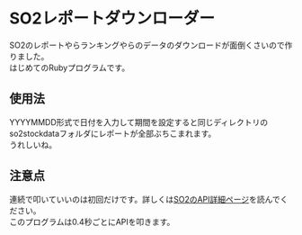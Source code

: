 # SO2レポートダウンローダー

SO2のレポートやらランキングやらのデータのダウンロードが面倒くさいので作りました。  
はじめてのRubyプログラムです。

## 使用法

YYYYMMDD形式で日付を入力して期間を設定すると同じディレクトリのso2stockdataフォルダにレポートが全部ぶちこまれます。  
うれしいね。

## 注意点

連続で叩いていいのは初回だけです。詳しくは[SO2のAPI詳細ページ](https://so2-docs.mutoys.com/common/api.html)を読んでください。  
このプログラムは0.4秒ごとにAPIを叩きます。  
